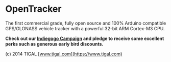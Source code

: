 OpenTracker
===============
The first commercial grade, fully open source and 100% Arduino compatible GPS/GLONASS vehicle tracker with a powerful 32-bit ARM Cortex-M3 CPU.

**Check out our [Indiegogo Campaign](https://www.indiegogo.com/projects/opentracker-v2-arm-based-gps-glonass-tracker-with-free-tracking-service/x/7923885#home) and pledge to receive some excellent perks such as generous early bird discounts.**


(c) 2014 TIGAL [www.tigal.com](https://www.tigal.com)



